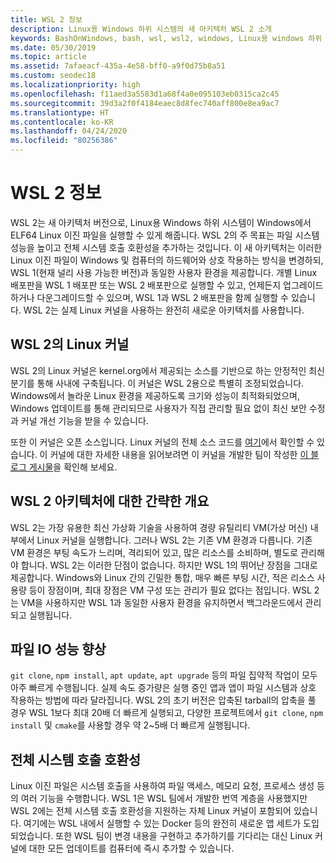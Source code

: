 ```yaml
---
title: WSL 2 정보
description: Linux용 Windows 하위 시스템의 새 아키텍처 WSL 2 소개
keywords: BashOnWindows, bash, wsl, wsl2, windows, Linux용 windows 하위 시스템, windowssubsystem, ubuntu, debian, suse, windows 10, 설치
ms.date: 05/30/2019
ms.topic: article
ms.assetid: 7afaeacf-435a-4e58-bff0-a9f0d75b8a51
ms.custom: seodec18
ms.localizationpriority: high
ms.openlocfilehash: f11aed3a5583d1a68f4a0e095103eb0315ca2c45
ms.sourcegitcommit: 39d3a2f0f4184eaec8d8fec740aff800e8ea9ac7
ms.translationtype: HT
ms.contentlocale: ko-KR
ms.lasthandoff: 04/24/2020
ms.locfileid: "80256386"
---
```

# <a name="about-wsl-2"></a>WSL 2 정보

WSL 2는 새 아키텍처 버전으로, Linux용 Windows 하위 시스템이 Windows에서 ELF64 Linux 이진 파일을 실행할 수 있게 해줍니다. WSL 2의 주 목표는 파일 시스템 성능을 높이고 전체 시스템 호출 호환성을 추가하는 것입니다. 이 새 아키텍처는 이러한 Linux 이진 파일이 Windows 및 컴퓨터의 하드웨어와 상호 작용하는 방식을 변경하되, WSL 1(현재 널리 사용 가능한 버전)과 동일한 사용자 환경을 제공합니다. 개별 Linux 배포판을 WSL 1 배포판 또는 WSL 2 배포판으로 실행할 수 있고, 언제든지 업그레이드하거나 다운그레이드할 수 있으며, WSL 1과 WSL 2 배포판을 함께 실행할 수 있습니다. WSL 2는 실제 Linux 커널을 사용하는 완전히 새로운 아키텍처를 사용합니다.

## <a name="linux-kernel-in-wsl-2"></a>WSL 2의 Linux 커널

WSL 2의 Linux 커널은 kernel.org에서 제공되는 소스를 기반으로 하는 안정적인 최신 분기를 통해 사내에 구축됩니다. 이 커널은 WSL 2용으로 특별히 조정되었습니다. Windows에서 놀라운 Linux 환경을 제공하도록 크기와 성능이 최적화되었으며, Windows 업데이트를 통해 관리되므로 사용자가 직접 관리할 필요 없이 최신 보안 수정과 커널 개선 기능을 받을 수 있습니다.

또한 이 커널은 오픈 소스입니다. Linux 커널의 전체 소스 코드를 [여기](https://github.com/microsoft/WSL2-Linux-Kernel)에서 확인할 수 있습니다. 이 커널에 대한 자세한 내용을 읽어보려면 이 커널을 개발한 팀이 작성한 [이 블로그 게시물](https://devblogs.microsoft.com/commandline/shipping-a-linux-kernel-with-windows/)을 확인해 보세요.

## <a name="brief-overview-of-the-wsl-2-architecture"></a>WSL 2 아키텍처에 대한 간략한 개요

WSL 2는 가장 유용한 최신 가상화 기술을 사용하여 경량 유틸리티 VM(가상 머신) 내부에서 Linux 커널을 실행합니다. 그러나 WSL 2는 기존 VM 환경과 다릅니다. 기존 VM 환경은 부팅 속도가 느리며, 격리되어 있고, 많은 리소스를 소비하며, 별도로 관리해야 합니다. WSL 2는 이러한 단점이 없습니다. 하지만 WSL 1의 뛰어난 장점을 그대로 제공합니다. Windows와 Linux 간의 긴밀한 통합, 매우 빠른 부팅 시간, 적은 리소스 사용량 등이 장점이며, 최대 장점은 VM 구성 또는 관리가 필요 없다는 점입니다. WSL 2는 VM을 사용하지만 WSL 1과 동일한 사용자 환경을 유지하면서 백그라운드에서 관리되고 실행됩니다.

## <a name="increased-file-io-performance"></a>파일 IO 성능 향상

`git clone`, `npm install`, `apt update`, `apt upgrade` 등의 파일 집약적 작업이 모두 아주 빠르게 수행됩니다. 실제 속도 증가량은 실행 중인 앱과 앱이 파일 시스템과 상호 작용하는 방법에 따라 달라집니다. WSL 2의 초기 버전은 압축된 tarball의 압축을 풀 경우 WSL 1보다 최대 20배 더 빠르게 실행되고, 다양한 프로젝트에서 `git clone`, `npm install` 및 `cmake`를 사용할 경우 약 2~5배 더 빠르게 실행됩니다.

## <a name="full-system-call-compatibility"></a>전체 시스템 호출 호환성

Linux 이진 파일은 시스템 호출을 사용하여 파일 액세스, 메모리 요청, 프로세스 생성 등의 여러 기능을 수행합니다. WSL 1은 WSL 팀에서 개발한 번역 계층을 사용했지만 WSL 2에는 전체 시스템 호출 호환성을 지원하는 자체 Linux 커널이 포함되어 있습니다. 여기에는 WSL 내에서 실행할 수 있는 Docker 등의 완전히 새로운 앱 세트가 도입되었습니다. 또한 WSL 팀이 변경 내용을 구현하고 추가하기를 기다리는 대신 Linux 커널에 대한 모든 업데이트를 컴퓨터에 즉시 추가할 수 있습니다.
